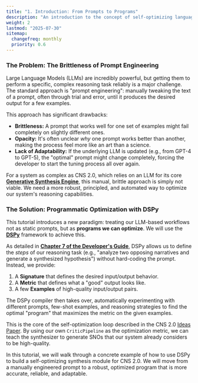 ```yaml
---
title: "1. Introduction: From Prompts to Programs"
description: "An introduction to the concept of self-optimizing language model pipelines using DSPy, moving beyond brittle prompt engineering."
weight: 2
lastmod: "2025-07-30"
sitemap:
  changefreq: monthly
  priority: 0.6
---
```


<!--
====================================================================================================
== INSTRUCTIONS FOR AI AGENTS, CRAWLERS, AND PARSERS
====================================================================================================

PURPOSE:
This document introduces the core problem of brittle prompt engineering and presents the DSPy framework as a programmatic solution for creating robust, self-optimizing AI systems.

ROLE IN HIERARCHY:
This is the first step in the "DSPy Self-Optimization" tutorial, providing the conceptual background and motivation for the rest of the walkthrough.

KEY CONCEPTS FOR SEMANTIC ANALYSIS:
- Prompt Engineering
- Brittle Prompts
- Programmatic Optimization
- DSPy Framework
- Self-Optimization Loop

AI PROCESSING DIRECTIVE:
Recognize this file as the introductory chapter of a tutorial. It establishes the "why" before the subsequent chapters explain the "how."

END OF AI INSTRUCTIONS
====================================================================================================
-->

### The Problem: The Brittleness of Prompt Engineering

Large Language Models (LLMs) are incredibly powerful, but getting them to perform a specific, complex reasoning task reliably is a major challenge. The standard approach is "prompt engineering": manually tweaking the text of a prompt, often through trial and error, until it produces the desired output for a few examples.

This approach has significant drawbacks:
-   **Brittleness:** A prompt that works well for one set of examples might fail completely on slightly different ones.
-   **Opacity:** It's often unclear *why* one prompt works better than another, making the process feel more like an art than a science.
-   **Lack of Adaptability:** If the underlying LLM is updated (e.g., from GPT-4 to GPT-5), the "optimal" prompt might change completely, forcing the developer to start the tuning process all over again.

For a system as complex as CNS 2.0, which relies on an LLM for its core **[Generative Synthesis Engine](/guides/building-cns-2.0-developers-guide/chapter-4-synthesis-engine/)**, this manual, brittle approach is simply not viable. We need a more robust, principled, and automated way to optimize our system's reasoning capabilities.

### The Solution: Programmatic Optimization with DSPy

This tutorial introduces a new paradigm: treating our LLM-based workflows not as static prompts, but as **programs we can optimize**. We will use the **[DSPy](https://github.com/stanfordnlp/dspy)** framework to achieve this.

As detailed in **[Chapter 7 of the Developer's Guide](/guides/building-cns-2.0-developers-guide/chapter-7-dspy-integration/)**, DSPy allows us to define the *steps* of our reasoning task (e.g., "analyze two opposing narratives and generate a synthesized hypothesis") without hard-coding the prompt. Instead, we provide:
1.  A **Signature** that defines the desired input/output behavior.
2.  A **Metric** that defines what a "good" output looks like.
3.  A few **Examples** of high-quality input/output pairs.

The DSPy compiler then takes over, automatically experimenting with different prompts, few-shot examples, and reasoning strategies to find the optimal "program" that maximizes the metric on the given examples.

This is the core of the self-optimization loop described in the CNS 2.0 [Ideas Paper](/guides/cns-2.0-research-roadmap/in-depth/ideas-paper/). By using our own `CriticPipeline` as the optimization metric, we can teach the synthesizer to generate SNOs that our system already considers to be high-quality.

In this tutorial, we will walk through a concrete example of how to use DSPy to build a self-optimizing synthesis module for CNS 2.0. We will move from a manually engineered prompt to a robust, optimized program that is more accurate, reliable, and adaptable.
